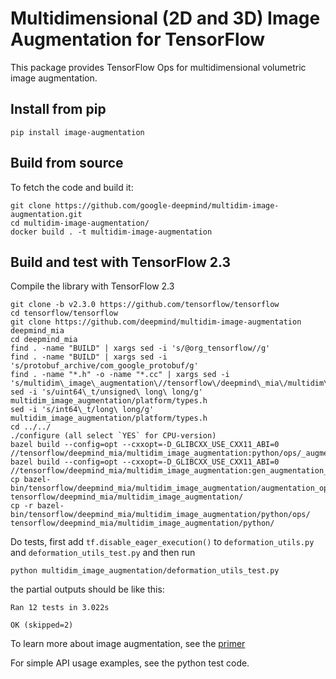 # Multidimensional (2D and 3D) Image Augmentation for TensorFlow

This package provides TensorFlow Ops for multidimensional volumetric image
augmentation.

## Install from pip
```shell
pip install image-augmentation
```

## Build from source

To fetch the code and build it:

```shell
git clone https://github.com/google-deepmind/multidim-image-augmentation.git
cd multidim-image-augmentation/
docker build . -t multidim-image-augmentation
```
## Build and test with TensorFlow 2.3

Compile the library with TensorFlow 2.3
```
git clone -b v2.3.0 https://github.com/tensorflow/tensorflow
cd tensorflow/tensorflow
git clone https://github.com/deepmind/multidim-image-augmentation deepmind_mia
cd deepmind_mia
find . -name "BUILD" | xargs sed -i 's/@org_tensorflow//g'
find . -name "BUILD" | xargs sed -i 's/protobuf_archive/com_google_protobuf/g'
find . -name "*.h" -o -name "*.cc" | xargs sed -i 's/multidim\_image\_augmentation\//tensorflow\/deepmind\_mia\/multidim\_image\_augmentation\//g'
sed -i 's/uint64\_t/unsigned\ long\ long/g' multidim_image_augmentation/platform/types.h
sed -i 's/int64\_t/long\ long/g' multidim_image_augmentation/platform/types.h
cd ../../
./configure (all select `YES` for CPU-version)
bazel build --config=opt --cxxopt=-D_GLIBCXX_USE_CXX11_ABI=0 //tensorflow/deepmind_mia/multidim_image_augmentation:python/ops/_augmentation_ops.so
bazel build --config=opt --cxxopt=-D_GLIBCXX_USE_CXX11_ABI=0 //tensorflow/deepmind_mia/multidim_image_augmentation:gen_augmentation_ops_py
cp bazel-bin/tensorflow/deepmind_mia/multidim_image_augmentation/augmentation_ops.py tensorflow/deepmind_mia/multidim_image_augmentation/
cp -r bazel-bin/tensorflow/deepmind_mia/multidim_image_augmentation/python/ops/ tensorflow/deepmind_mia/multidim_image_augmentation/python/
```
   
Do tests, first add `tf.disable_eager_execution()` to `deformation_utils.py` and `deformation_utils_test.py` and then run
```
python multidim_image_augmentation/deformation_utils_test.py
```
the partial outputs should be like this:
```
Ran 12 tests in 3.022s

OK (skipped=2)
```

To learn more about image augmentation, see the [primer](doc/index.md)

For simple API usage examples, see the python test code.

